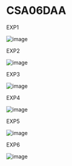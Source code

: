 # CSA06DAA
EXP1

![image](https://github.com/Shaiksammera/CSA06DAA/assets/112576522/45e637f2-8b43-45a7-b90d-1e6e2fa8f55e)

EXP2

![image](https://github.com/Shaiksammera/CSA06DAA/assets/112576522/e07fd216-a2e0-48a0-bb44-98ffc7fc8147)

EXP3

![image](https://github.com/Shaiksammera/CSA06DAA/assets/112576522/88b949e2-fb9e-4043-b1ed-31fcae70eb41)

EXP4

![image](https://github.com/Shaiksammera/CSA06DAA/assets/112576522/3ad720dc-70bf-4cf2-850f-a6b7dff70d74)

EXP5

![image](https://github.com/Shaiksammera/CSA06DAA/assets/112576522/617f2f45-2821-47e2-a747-141b014b9d8d)

EXP6

![image](https://github.com/Shaiksammera/CSA06DAA/assets/112576522/25ace4d0-f7d1-413c-b668-0f2d0c69b43e)
